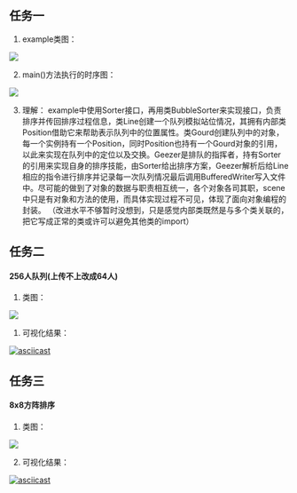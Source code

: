 ## 任务一

1. example类图：
 
![](http://www.plantuml.com/plantuml/png/bLD1J_Cm3BtdL-IuJvyw8QwJqDXb5muJ0ow8GzfvNKMQL8chiGt-EsuIbxO897Qfy-ptNknuIu_AOLjhURow5a8KMdaljzOXE7aHadxQgjsiClZy8a533GRzlqN8U2gRfNYBhZAbB04tMfaE_M2rLPld6aQQMTHJYwc3OkcZQbWwIzeD2V_9-Auom8ORwokih24FJN3aKe7ADNJapbzMOqsqCM2hL4uIQ6-TKwSkqTaH5znU5S0boTK3ik-C0zcaWBYXg4-KWsfEadA7FodTGkeDJ5lBjMtTZdlRawaEfMunHSflI9wGwOLujgYmAf81MOTWTRfNvfNd49pu_FEu_AYVNtlb9--nQA-CnGCujftEWjzv3N3-MgtO08F4NyEPecGoIfBQmm7YeMycxgaF7sx4HNJISBT8ZzCrfUrebFCGjf5Jy5QqEBvqFuhBQ1Lr_FR64MTgsEZ_MTQpXKYjM0A7VpGH9pYVlz-mTeBia3wao2oZuaGNIp2xjjQV)




2. main()方法执行的时序图：
   
![](http://www.plantuml.com/plantuml/png/SoWkIImgAStDKGXEJirBvU9AJ2x9Br9mJwsgIYrII2nMI8UmC81oK6eAJ75-QL4AM2sOWGKe1sTNEkMKfd8L02tBJCuiICmhKV39p4i5wSe1qXWQ8bDpSlBBtOjIK_DGD0Nd5vL075OCPg5eyibCpoW9oCpBHj7YL9gMbbgKcX9Ub0dLMWvX0G4N5yJDkdOGPrWfFErQyBHrwI0IXlhJHXSQ5LOAp_fwdlKlX4h0DO349ptTrOyGXse0ohpOF-Nfx7alzhS_Nz7zPF_2PuthkK1oO5NWq02hUh9dmSk6IH1JdatR-MnX1nT83aqLHEPfsqoWuvvDQt-oUniN23YavgK0an40)

3. 理解：
   example中使用Sorter接口，再用类BubbleSorter来实现接口，负责排序并传回排序过程信息，类Line创建一个队列模拟站位情况，其拥有内部类Position借助它来帮助表示队列中的位置属性。类Gourd创建队列中的对象，每一个实例持有一个Position，同时Position也持有一个Gourd对象的引用，以此来实现在队列中的定位以及交换。Geezer是排队的指挥者，持有Sorter的引用来实现自身的排序技能，由Sorter给出排序方案，Geezer解析后给Line相应的指令进行排序并记录每一次队列情况最后调用BufferedWriter写入文件中。尽可能的做到了对象的数据与职责相互统一，各个对象各司其职，scene中只是有对象和方法的使用，而具体实现过程不可见，体现了面向对象编程的封装。
   （改进水平不够暂时没想到，只是感觉内部类既然是与多个类关联的，把它写成正常的类或许可以避免其他类的import）
   

## 任务二
#### 256人队列(上传不上改成64人)

1. 类图：

![](http://www.plantuml.com/plantuml/png/dLDDJyCm3BtdLqGxZKFt1n1eGk8m2QIXJkA0EAIDrqLBdP9aOb3uxoJBnnhrnaxhi_sUdsElZMNQddf9fJ2Ma5OoO-Z3gMaar4hRaL3tgmJQjtUA0Do3jm6ihHROqK6h5bpH7LqiGiHyic5v4xECAwWL-kzVGXmHw3rhWLxPfM9y6HHyCl172JsWZGmUIsnHiWEx3Qg1DhRzSXBjyTzTLn-fFFVkT6hBa3FDDyZXd0B9O5P-4WXHTAkCi4AXKvOEZGMGILFSc_1b2G_D3Xe6fc6dwhbhgyAV16Vvp3b6YpsJybcXiQ2fwKDs0r9XjrEfkaYo1z2mCIa6v_R0i8DNOGzJdqNHMDePuips0fdqRgWH7Sv0FKEw6T84n4_VKUIXWqrYyrdws3KqdrdXmY0xmbYiWz8Sz6GP_FYfEGefoxMHgfjaNOvd-b8CcVpwXkaBNM-9hbO_znTc4ZQrnFmoK5LLsHNnVGOevvFYsOfiiWRaxfB_0000)

1. 可视化结果：

[![asciicast](https://asciinema.org/a/WjBrZ66AMzC8GebSYG6Dr31Qy.svg)](https://asciinema.org/a/WjBrZ66AMzC8GebSYG6Dr31Qy)

## 任务三
#### 8x8方阵排序

1. 类图：

![](http://www.plantuml.com/plantuml/png/dLF1RkiW4Bpp5IYdl8Fp0q-jeaezH6gaL8xKGzK3DXk2WXSNY9esxRyN32P6ljKdCxixiyCkQ-kOSUTEKIMj8wHLp5hwS6uQ1RKsxage_og9xlMD8W0FuFy8riv85BGtkWLVT4SNYnYn7wnV_ajPrXVK6iFvXn1F1ER0Mg0tTgKPNqQ5a0pyKK47w193m4Qs92d0xQ9geerjFvzbU_fprzNxM9vxzpgrOyYPuHlaS4c1R30hRvbdlIJPdRRIIOrUknlmL0IHE7L65M0yJVAzu9D46FEYWTv0pmpiTJs_2QVZpmZdbZ9hQghkc59RZTQ1eRQBsGqeZMAln-eYoHt1mCQECRYqHuO2NgGxJhqNHTV24EsJtOD4fe8RQgN06MXcY9WXJKJ2H3n57WIu99QXB2v2x1QQtrdXmY8xmRLO4MqucCc2XEkdzYILAbT9QJ796XxKT58CcVhyWkc4Rk-BhbRVzmCpYTjROd6lgAwgx8iCdGvGhY3J6PJPP0t8_Vl-1G00)

2. 可视化结果：

[![asciicast](https://asciinema.org/a/tT9J2jkkAyRYaDty37YYbj9Qv.svg)](https://asciinema.org/a/tT9J2jkkAyRYaDty37YYbj9Qv)
